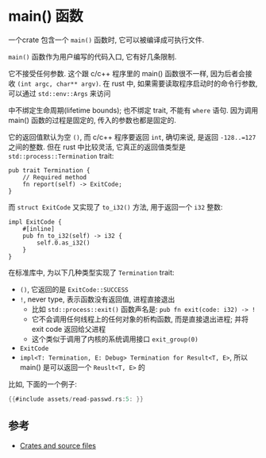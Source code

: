 # main() 函数

一个crate 包含一个 `main()` 函数时, 它可以被编译成可执行文件.

`main()` 函数作为用户编写的代码入口, 它有好几条限制.

它不接受任何参数. 这个跟 c/c++ 程序里的 main() 函数很不一样, 因为后者会接收 `(int argc, char** argv)`.
在 rust 中, 如果需要读取程序启动时的命令行参数, 可以通过 `std::env::Args` 来访问

中不绑定生命周期(lifetime bounds); 也不绑定 trait, 不能有 `where` 语句.
因为调用 main() 函数的过程是固定的, 传入的参数也都是固定的.

它的返回值默认为空 `()`, 而 c/c++ 程序要返回 `int`, 确切来说, 是返回 `-128..=127` 之间的整数.
但在 rust 中比较灵活, 它真正的返回值类型是 `std::process::Termination` trait:

```rust, ignore
pub trait Termination {
    // Required method
    fn report(self) -> ExitCode;
}
```

而 `struct ExitCode` 又实现了 `to_i32()` 方法, 用于返回一个 `i32` 整数:
```rust, ignore
impl ExitCode {
    #[inline]
    pub fn to_i32(self) -> i32 {
        self.0.as_i32()
    }
}
```

在标准库中, 为以下几种类型实现了 `Termination` trait:
- `()`, 它返回的是 `ExitCode::SUCCESS`
- `!`, never type, 表示函数没有返回值, 进程直接退出
  - 比如 `std::process::exit()` 函数声名是: `pub fn exit(code: i32) -> !`
  - 它不会调用任何线程上的任何对象的析构函数, 而是直接退出进程; 并将 exit code 返回给父进程
  - 这个类似于调用了内核的系统调用接口 `exit_group(0)`
- `ExitCode`
- `impl<T: Termination, E: Debug> Termination for Result<T, E>`, 所以 main() 是可以返回一个 `Reuslt<T, E>` 的

比如, 下面的一个例子:
```rust
{{#include assets/read-passwd.rs:5: }}
```

## 参考
- [Crates and source files](https://doc.rust-lang.org/reference/crates-and-source-files.html#main-functions)
